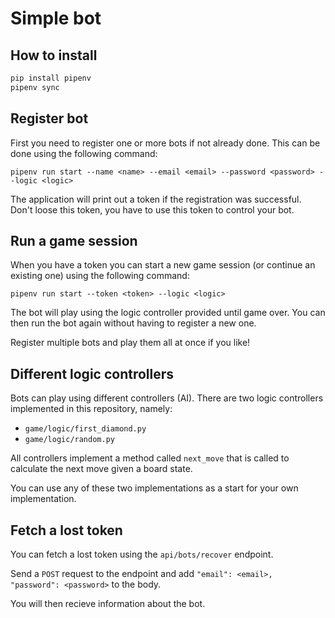 # Simple bot

## How to install

```bash
pip install pipenv
pipenv sync
```

## Register bot

First you need to register one or more bots if not already done. This can be done using the following command:

`pipenv run start --name <name> --email <email> --password <password> --logic <logic>`

The application will print out a token if the registration was successful. Don't loose this token, you have to use this token to control your bot.

## Run a game session

When you have a token you can start a new game session (or continue an existing one) using the following command:

`pipenv run start --token <token> --logic <logic>`

The bot will play using the logic controller provided until game over. You can then run the bot again without having to register a new one.

Register multiple bots and play them all at once if you like!

## Different logic controllers

Bots can play using different controllers (AI). There are two logic controllers implemented in this repository, namely:

- `game/logic/first_diamond.py`
- `game/logic/random.py`

All controllers implement a method called `next_move` that is called to calculate the next move given a board state.

You can use any of these two implementations as a start for your own implementation.

## Fetch a lost token

You can fetch a lost token using the `api/bots/recover` endpoint.

Send a `POST` request to the endpoint and add `"email": <email>, "password": <password>` to the body.

You will then recieve information about the bot.
